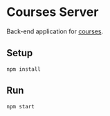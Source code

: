 # Courses Server

Back-end application for [courses](https://github.com/operrathor/courses).

## Setup

```console
npm install
```

## Run

```console
npm start
```